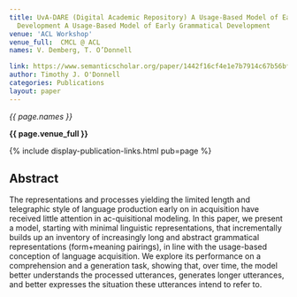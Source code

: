 ```yaml
---
title: UvA-DARE (Digital Academic Repository) A Usage-Based Model of Early Grammatical
  Development A Usage-Based Model of Early Grammatical Development
venue: 'ACL Workshop'
venue_full:  CMCL @ ACL
names: V. Demberg, T. O’Donnell

link: https://www.semanticscholar.org/paper/1442f16cf4e1e7b7914c67b56bf9455d79faeb08
author: Timothy J. O'Donnell
categories: Publications
layout: paper
---
```


*{{ page.names }}*

**{{ page.venue_full }}**

{% include display-publication-links.html pub=page %}

## Abstract

The representations and processes yielding the limited length and telegraphic style of language production early on in acquisition have received little attention in ac-quisitional modeling. In this paper, we present a model, starting with minimal linguistic representations, that incrementally builds up an inventory of increasingly long and abstract grammatical representations (form+meaning pairings), in line with the usage-based conception of language acquisition. We explore its performance on a comprehension and a generation task, showing that, over time, the model better understands the processed utterances, generates longer utterances, and better expresses the situation these utterances intend to refer to.